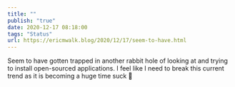```yaml
---
title: ""
publish: "true"
date: 2020-12-17 08:18:00
tags: "Status"
url: https://ericmwalk.blog/2020/12/17/seem-to-have.html
---
```


Seem to have gotten trapped in another rabbit hole of looking at and trying to install open-sourced applications. I feel like I need to break this current trend as it is becoming a huge time suck 🤔